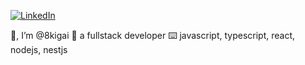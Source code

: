 [![LinkedIn](https://img.shields.io/badge/LinkedIn-AaronHayes-blue.svg)](https://www.linkedin.com/in/kenny-teh-90b01327/)

👋, I’m @8kigai
🤖 a fullstack developer
⌨️ javascript, typescript, react, nodejs, nestjs

<!---
8kigai/8kigai is a ✨ special ✨ repository because its `README.md` (this file) appears on your GitHub profile.
You can click the Preview link to take a look at your changes.
--->
